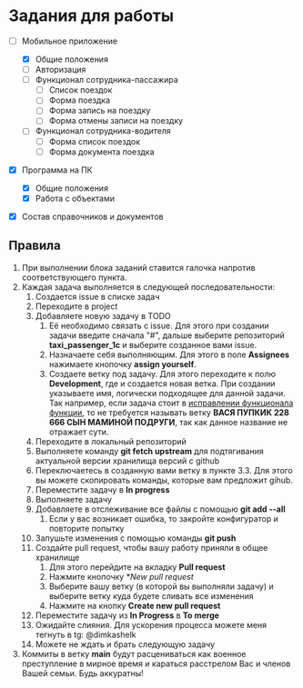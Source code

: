 # Задания для работы

- [ ] Мобильное приложение
    - [x] Общие положения
    - [ ] Авторизация 
    - [ ] Функционал сотрудника-пассажира
      - [ ] Список поездок 
      - [ ] Форма поездка 
      - [ ] Форма запись на поездку
      - [ ] Форма отмены записи на поездку
    - [ ] Функционал сотрудника-водителя
      - [ ] Форма список поездок
      - [ ] Форма документа поездка
- [x] Программа на ПК 
  - [x] Общие положения
  - [x] Работа с объектами
- [x] Состав справочников и документов


## Правила 
1. При выполнении блока заданий ставится галочка напротив соответствующего пункта.
2. Каждая задача выполняется в следующей последовательности:
   1. Создается issue в списке задач
   2. Переходите в project
   3. Добавляете новую задачу в TODO 
      1. Её необходимо связать с issue. Для этого при создании задачи введите сначала "#", дальше выберите репозиторий <b>taxi_passenger_1c</b> и выберите созданное вами issue.
      2. Назначаете себя выполняющим. Для этого в поле **Assignees** нажимаете кнопочку **assign yourself**.
      3. Создаете ветку под задачу. Для этого переходите к полю **Development**, где и создается новая ветка. При создании указываете имя, логически подходящее для данной задачи. Так например, если задача стоит в <u>исправлении функционала функции</u>, то не требуется называть ветку **ВАСЯ ПУПКИК 228 666 СЫН МАМИНОЙ ПОДРУГИ**, так как данное название не отражает сути. 
   4. Переходите в локальный репозиторий
   5. Выполняете команду **git fetch upstream** для подтягивания актуальной версии хранилища версий с github
   6. Переключаетесь в созданную вами ветку в пункте 3.3. Для этого вы можете скопировать команды, которые вам предложит gihub.
   7. Переместите задачу в **In progress**
   8. Выполняете задачу
   9. Добавляете в отслеживание все файлы с помощью **git add --all**
      1. Если у вас возникает ошибка, то закройте конфигуратор и повторите попытку
   10. Запушьте изменения с помощью команды **git push**
   11. Создайте pull request, чтобы вашу работу приняли в общее хранилище
       1. Для этого перейдите на вкладку **Pull request**
       2. Нажмите кнопочку **New pull request*
       3. Выберите вашу ветку (в которой вы выполняли задачу) и выберите ветку куда будете сливать все изменения
       4. Нажмите на кнопку **Create new pull request**
   12. Переместите задачу из **In Progress** в **To merge**
   13. Ожидайте слияния. Для ускорения процесса можете меня тегнуть в tg: @dimkashelk
   14. Можете не ждать и брать следующую задачу
3. Коммиты в ветку **main** будут расцениваться как военное преступление в мирное время и караться расстрелом Вас и членов Вашей семьи. Будь аккуратны!

